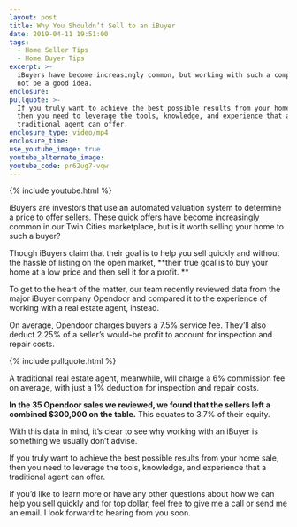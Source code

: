 ```yaml
---
layout: post
title: Why You Shouldn’t Sell to an iBuyer
date: 2019-04-11 19:51:00
tags:
  - Home Seller Tips
  - Home Buyer Tips
excerpt: >-
  iBuyers have become increasingly common, but working with such a company may
  not be a good idea.
enclosure:
pullquote: >-
  If you truly want to achieve the best possible results from your home sale,
  then you need to leverage the tools, knowledge, and experience that a
  traditional agent can offer.
enclosure_type: video/mp4
enclosure_time:
use_youtube_image: true
youtube_alternate_image:
youtube_code: pr62ug7-vqw
---
```


{% include youtube.html %}

iBuyers are investors that use an automated valuation system to determine a price to offer sellers. These quick offers have become increasingly common in our Twin Cities marketplace, but is it worth selling your home to such a buyer?

Though iBuyers claim that their goal is to help you sell quickly and without the hassle of listing on the open market, **their true goal is to buy your home at a low price and then sell it for a profit. **

To get to the heart of the matter, our team recently reviewed data from the major iBuyer company Opendoor and compared it to the experience of working with a real estate agent, instead. 

On average, Opendoor charges buyers a 7.5% service fee. They’ll also deduct 2.25% of a seller’s would-be profit to account for inspection and repair costs. 

{% include pullquote.html %}

A traditional real estate agent, meanwhile, will charge a 6% commission fee on average, with just a 1% deduction for inspection and repair costs. 

**In the 35 Opendoor sales we reviewed, we found that the sellers left a combined $300,000 on the table.** This equates to 3.7% of their equity. 

With this data in mind, it’s clear to see why working with an iBuyer is something we usually don’t advise. 

If you truly want to achieve the best possible results from your home sale, then you need to leverage the tools, knowledge, and experience that a traditional agent can offer. 

If you’d like to learn more or have any other questions about how we can help you sell quickly and for top dollar, feel free to give me a call or send me an email. I look forward to hearing from you soon.<br>